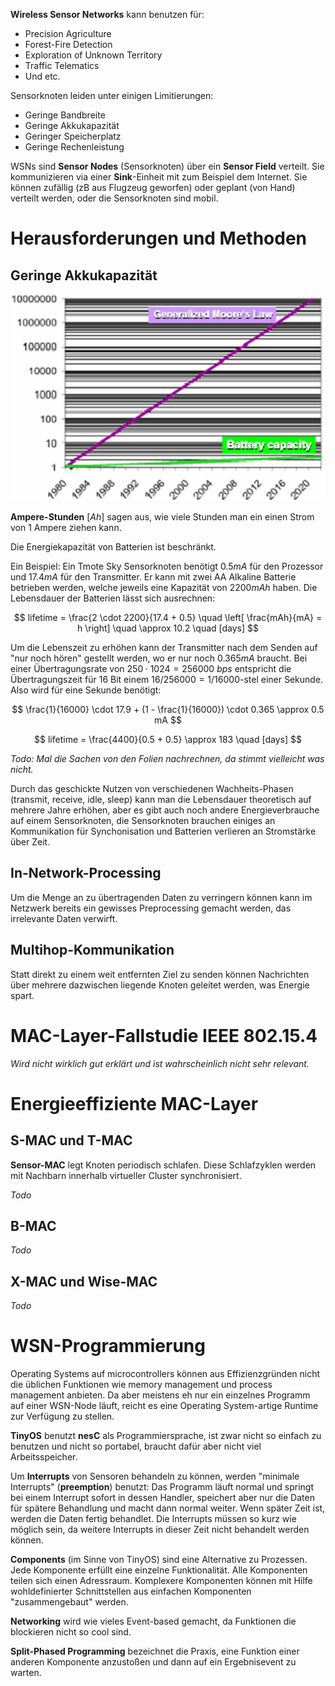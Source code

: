 **Wireless Sensor Networks** kann benutzen für:

* Precision Agriculture
* Forest-Fire Detection
* Exploration of Unknown Territory
* Traffic Telematics
* Und etc.

Sensorknoten leiden unter einigen Limitierungen:

* Geringe Bandbreite
* Geringe Akkukapazität
* Geringer Speicherplatz
* Geringe Rechenleistung

WSNs sind **Sensor Nodes** (Sensorknoten) über ein **Sensor Field** verteilt. Sie kommunizieren via einer **Sink**-Einheit mit zum Beispiel dem Internet. Sie können zufällig (zB aus Flugzeug geworfen) oder geplant (von Hand) verteilt werden, oder die Sensorknoten sind mobil.

# Herausforderungen und Methoden

## Geringe Akkukapazität

![Needs more JPG: Crappige Darstellung von Moore's Law vs. Battery Capacity](/img/moore-vs-battery.jpg)

**Ampere-Stunden** $[Ah]$ sagen aus, wie viele Stunden man ein einen Strom von 1 Ampere ziehen kann.

Die Energiekapazität von Batterien ist beschränkt.

Ein Beispiel: Ein Tmote Sky Sensorknoten benötigt $0.5 mA$ für den Prozessor und $17.4 mA$ für den Transmitter. Er kann mit zwei AA Alkaline Batterie betrieben werden, welche jeweils eine Kapazität von $2200 mAh$ haben. Die Lebensdauer der Batterien lässt sich ausrechnen:

$$
lifetime = \frac{2 \cdot 2200}{17.4 + 0.5} \quad \left[ \frac{mAh}{mA} = h \right] \quad \approx 10.2 \quad [days]
$$

Um die Lebenszeit zu erhöhen kann der Transmitter nach dem Senden auf "nur noch hören" gestellt werden, wo er nur noch $0.365 mA$ braucht. Bei einer Übertragungsrate von $250 \cdot 1024 = 256000 \ bps$ entspricht die Übertragungszeit für 16 Bit einem $16 / 256000 = 1 / 16000$-stel einer Sekunde. Also wird für eine Sekunde benötigt:

$$
\frac{1}{16000} \cdot 17.9 + (1 - \frac{1}{16000}) \cdot 0.365 \approx 0.5 mA
$$

$$
lifetime = \frac{4400}{0.5 + 0.5} \approx 183 \quad [days]
$$

*Todo: Mal die Sachen von den Folien nachrechnen, da stimmt vielleicht was nicht.*

Durch das geschickte Nutzen von verschiedenen Wachheits-Phasen (transmit, receive, idle, sleep) kann man die Lebensdauer theoretisch auf mehrere Jahre erhöhen, aber es gibt auch noch andere Energieverbrauche auf einem Sensorknoten, die Sensorknoten brauchen einiges an Kommunikation für Synchonisation und Batterien verlieren an Stromstärke über Zeit.

## In-Network-Processing
Um die Menge an zu übertragenden Daten zu verringern können kann im Netzwerk bereits ein gewisses Preprocessing gemacht werden, das irrelevante Daten verwirft.

## Multihop-Kommunikation

Statt direkt zu einem weit entfernten Ziel zu senden können Nachrichten über mehrere dazwischen liegende Knoten geleitet werden, was Energie spart.


# MAC-Layer-Fallstudie IEEE 802.15.4

*Wird nicht wirklich gut erklärt und ist wahrscheinlich nicht sehr relevant.*


# Energieeffiziente MAC-Layer

## S-MAC und T-MAC

**Sensor-MAC** legt Knoten periodisch schlafen. Diese Schlafzyklen werden mit Nachbarn innerhalb virtueller Cluster synchronisiert.

*Todo*

## B-MAC
*Todo*

## X-MAC und Wise-MAC

*Todo*


# WSN-Programmierung

Operating Systems auf microcontrollers können aus Effizienzgründen nicht die üblichen Funktionen wie memory management und process management anbieten. Da aber meistens eh nur ein einzelnes Programm auf einer WSN-Node läuft, reicht es eine Operating System-artige Runtime zur Verfügung zu stellen.

**TinyOS** benutzt **nesC** als Programmiersprache, ist zwar nicht so einfach zu benutzen und nicht so portabel, braucht dafür aber nicht viel Arbeitsspeicher.

Um **Interrupts** von Sensoren behandeln zu können, werden "minimale Interrupts" (**preemption**) benutzt: Das Programm läuft normal und springt bei einem Interrupt sofort in dessen Handler, speichert aber nur die Daten für spätere Behandlung und macht dann normal weiter. Wenn später Zeit ist, werden die Daten fertig behandlet. Die Interrupts müssen so kurz wie möglich sein, da weitere Interrupts in dieser Zeit nicht behandelt werden können.

**Components** (im Sinne von TinyOS) sind eine Alternative zu Prozessen. Jede Komponente erfüllt eine einzelne Funktionalität. Alle Komponenten teilen sich einen Adressraum. Komplexere Komponenten können mit Hilfe wohldefinierter Schnittstellen aus einfachen Komponenten "zusammengebaut" werden.

**Networking** wird wie vieles Event-based gemacht, da Funktionen die blockieren nicht so cool sind.

**Split-Phased Programming** bezeichnet die Praxis, eine Funktion einer anderen Komponente anzustoßen und dann auf ein Ergebnisevent zu warten.
